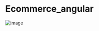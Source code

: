 # Ecommerce_angular


![image](https://github.com/AmanRoy007/CORAL/assets/87869121/64bdc2fb-159f-42e0-b1ee-599baa8c83d7)


